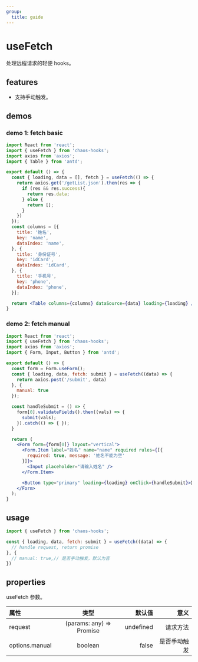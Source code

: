 ```yaml
---
group:
  title: guide
---
```


# useFetch

处理远程请求的轻便 hooks。

## features

* 支持手动触发。

## demos

### demo 1: fetch basic

```jsx
import React from 'react';
import { useFetch } from 'chaos-hooks';
import axios from 'axios';
import { Table } from 'antd';

export default () => {
  const { loading, data = [], fetch } = useFetch(() => {
    return axios.get('/getList.json').then(res => {
      if (res && res.success){
        return res.data;
      } else {
        return [];
      }
    })
  });
  const columns = [{
    title: '姓名',
    key: 'name',
    dataIndex: 'name',
  }, {
    title: '身份证号',
    key: 'idCard',
    dataIndex: 'idCard',
  }, {
    title: '手机号',
    key: 'phone',
    dataIndex: 'phone',
  }];

  return <Table columns={columns} dataSource={data} loading={loading} />
}
```

### demo 2: fetch manual

```jsx
import React from 'react';
import { useFetch } from 'chaos-hooks';
import axios from 'axios';
import { Form, Input, Button } from 'antd';

export default () => {
  const form = Form.useForm();
  const { loading, data, fetch: submit } = useFetch((data) => {
    return axios.post('/submit', data)
  }, {
    manual: true
  });

  const handleSubmit = () => {
    form[0].validateFields().then((vals) => {
      submit(vals);
    }).catch(() => { });
  }

  return (
    <Form form={form[0]} layout="vertical">
      <Form.Item label="姓名" name="name" required rules={[{
        required: true, message: '姓名不能为空'
      }]}>
        <Input placeholder="请输入姓名" />
      </Form.Item>

      <Button type="primary" loading={loading} onClick={handleSubmit}>提交</Button>
    </Form>
  );
}
```

## usage

```jsx | pure
import { useFetch } from 'chaos-hooks';

const { loading, data, fetch: submit } = useFetch((data) => {
  // handle request, return promise
}, {
  // manual: true,// 是否手动触发，默认为否
})
```

## properties

useFetch 参数。

| 属性 | 类型 | 默认值 | 意义 |
| :- | :-: | -: | -: |
| request | (params: any) => Promise | undefined | 请求方法 |
| options.manual | boolean | false | 是否手动触发 |